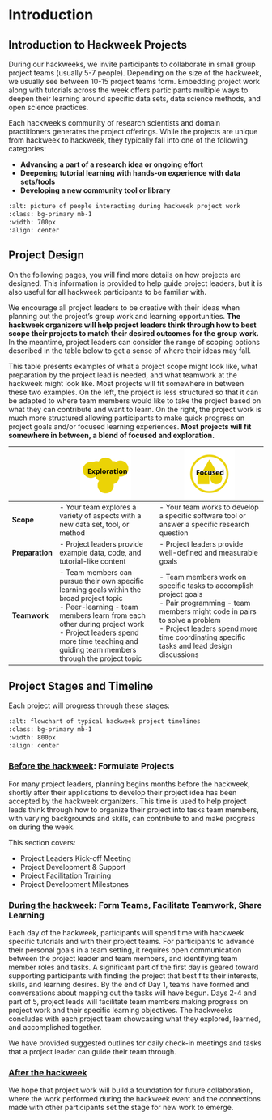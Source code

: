 # Introduction

## Introduction to Hackweek Projects

During our hackweeks, we invite participants to collaborate in small group project teams (usually 5-7 people). Depending on the size of the hackweek, we usually see between 10-15 project teams form. Embedding project work along with tutorials across the week offers participants multiple ways to deepen their learning around specific data sets, data science methods, and open science practices.

Each hackweek’s community of research scientists and domain practitioners generates the project offerings. While the projects are unique from hackweek to hackweek, they typically fall into one of the following categories:

* **Advancing a part of a research idea or ongoing effort**
* **Deepening tutorial learning with hands-on experience with data sets/tools**
* **Developing a new community tool or library**


```{image} ../img/projects-montage.png
:alt: picture of people interacting during hackweek project work
:class: bg-primary mb-1
:width: 700px
:align: center
```

## Project Design

On the following pages, you will find more details on how projects are designed. This information is provided to help guide project leaders, but it is also useful for all hackweek participants to be familiar with. 

We encourage all project leaders to be creative with their ideas when planning out the project’s group work and learning opportunities. **The hackweek organizers will help project leaders think through how to best scope their projects to match their desired outcomes for the group work.** In the meantime, project leaders can consider the range of scoping options described in the table below to get a sense of where their ideas may fall.

This table presents examples of what a project scope might look like, what preparation by the project lead is needed, and what teamwork at the hackweek might look like. Most projects will fit somewhere in between these two examples. On the left, the project is less structured so that it can be adapted to where team members would like to take the project based on what they can contribute and want to learn. On the right, the project work is much more structured allowing participants to make quick progress on project goals and/or focused learning experiences. **Most projects will fit somewhere in between, a blend of focused and exploration.**

| | <img src="../images/project-icon-3.svg"  alt="Exploration" width="100px" align="center" > | <img src="../images/project-icon-4.svg"  alt="Focused" width="100px" align="center" > |
| --- | --- | --- |
| **Scope** | - Your team explores a variety of aspects with a new data set, tool, or method  | - Your team works to develop a specific software tool or answer a specific research question |
| **Preparation** | - Project leaders provide example data, code, and tutorial-like content | - Project leaders provide well-defined and measurable goals  |
| **Teamwork** | - Team members can pursue their own specific learning goals within the broad project topic <br /> - Peer-learning - team members learn from each other during project work <br /> - Project leaders spend more time teaching and guiding team members through the project topic  |  - Team members work on specific tasks to accomplish project goals<br /> - Pair programming - team members might code in pairs to solve a problem<br /> - Project leaders spend more time coordinating specific tasks and lead design discussions |

## Project Stages and Timeline

Each project will progress through these stages:

```{image} ../images/project-timeline.png
:alt: flowchart of typical hackweek project timelines
:class: bg-primary mb-1
:width: 800px
:align: center
```

### [Before the hackweek](project_before.md): Formulate Projects

For many project leaders, planning begins months before the hackweek, shortly after their applications to develop their project idea has been accepted by the hackweek organizers. This time is used to help project leads think through how to organize their project into tasks team members, with varying backgrounds and skills, can contribute to and make progress on during the week. 

This section covers:
* Project Leaders Kick-off Meeting
* Project Development & Support
* Project Facilitation Training
* Project Development Milestones

### [During the hackweek](project_during.md): Form Teams, Facilitate Teamwork, Share Learning

Each day of the hackweek, participants will spend time with hackweek specific tutorials and with their project teams. For participants to advance their personal goals in a team setting, it requires open communication between the project leader and team members, and identifying team member roles and tasks. A significant part of the first day is geared toward supporting participants with finding the project that best fits their interests, skills, and learning desires. By the end of Day 1, teams have formed and conversations about mapping out the tasks will have begun. Days 2-4 and part of 5, project leads will facilitate team members making progress on project work and their specific learning objectives. The hackweeks concludes with each project team showcasing what they explored, learned, and accomplished together. 

We have provided suggested outlines for daily check-in meetings and tasks that a project leader can guide their team through.

### [After the hackweek](project_after.md)

We hope that project work will build a foundation for future collaboration, where the work performed during the hackweek event and the connections made with other participants set the stage for new work to emerge.
